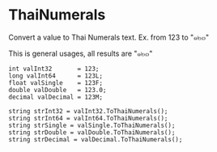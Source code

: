 ThaiNumerals
============

Convert a value to Thai Numerals text. Ex. from 123 to "๑๒๓"


This is general usages, all results are "๑๒๓"

    int valInt32       = 123;
    long valInt64      = 123L;
    float valSingle    = 123F;
    double valDouble   = 123.0;
    decimal valDecimal = 123M;

    string strInt32 = valInt32.ToThaiNumerals();
    string strInt64 = valInt64.ToThaiNumerals();
    string strSingle = valSingle.ToThaiNumerals();
    string strDouble = valDouble.ToThaiNumerals();
    string strDecimal = valDecimal.ToThaiNumerals();    
